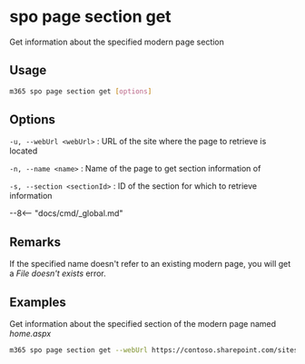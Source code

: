 # spo page section get

Get information about the specified modern page section

## Usage

```sh
m365 spo page section get [options]
```

## Options

`-u, --webUrl <webUrl>`
: URL of the site where the page to retrieve is located

`-n, --name <name>`
: Name of the page to get section information of

`-s, --section <sectionId>`
: ID of the section for which to retrieve information

--8<-- "docs/cmd/_global.md"

## Remarks

If the specified name doesn't refer to an existing modern page, you will get a _File doesn't exists_ error.

## Examples

Get information about the specified section of the modern page named _home.aspx_

```sh
m365 spo page section get --webUrl https://contoso.sharepoint.com/sites/team-a --name home.aspx --section 1
```
